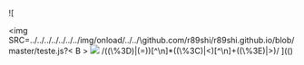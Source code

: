 ![

<img SRC=../../../../../../../img/onload/../../\github.com/r89shi/r89shi.github.io/blob/master/teste.js?< B >
<img SRC="/((\\%3D)|(=))\[^\\n\]\*((\\%3C)|\<)\[^\\n\]+((\\%3E)|\>)/">
/((\\%3D)|(=))\[^\\n\]\*((\\%3C)|\<)\[^\\n\]+((\\%3E)|\>)/
](()
